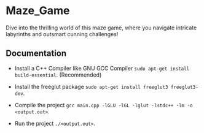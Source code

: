 # Maze_Game
Dive into the thrilling world of this maze game, where you navigate intricate labyrinths and outsmart cunning challenges!


## Documentation

-  Install a C++ Compiler like GNU GCC Compiler ```sudo apt-get install build-essential```. (Recommended)

-  Install the freeglut package ```sudo apt-get install freeglut3 freeglut3-dev```.

-  Compile the project ```gcc main.cpp -lGLU -lGL -lglut -lstdc++ -lm -o <output.out>```.

-  Run the project ```./<output.out>```.
